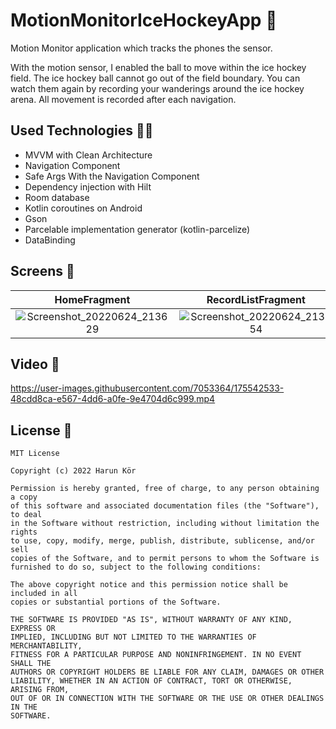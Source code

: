 # MotionMonitorIceHockeyApp 🏒
Motion Monitor application which tracks the phones the sensor.

With the motion sensor, I enabled the ball to move within the ice hockey field. The ice hockey ball cannot go out of the field boundary. You can watch them again by recording your wanderings around the ice hockey arena. All movement is recorded after each navigation.


## Used Technologies 👨‍💻

 - MVVM with Clean Architecture
 - Navigation Component
 - Safe Args With the Navigation Component
 - Dependency injection with Hilt 
 - Room database
 - Kotlin coroutines on Android 
 - Gson
 - Parcelable implementation generator (kotlin-parcelize)
 - DataBinding

## Screens 📱

HomeFragment        | RecordListFragment
:-------------------------:|:-------------------------:
![Screenshot_20220624_213629](https://user-images.githubusercontent.com/7053364/175645510-8f7fc80d-45ec-4be6-a962-aadd15ba1b67.png)  |  ![Screenshot_20220624_213754](https://user-images.githubusercontent.com/7053364/175645524-81e79be0-bf19-4c87-ba1b-11b311997de6.png)







## Video 🎥

https://user-images.githubusercontent.com/7053364/175542533-48cdd8ca-e567-4dd6-a0fe-9e4704d6c999.mp4



## License 📝

```
MIT License

Copyright (c) 2022 Harun Kör

Permission is hereby granted, free of charge, to any person obtaining a copy
of this software and associated documentation files (the "Software"), to deal
in the Software without restriction, including without limitation the rights
to use, copy, modify, merge, publish, distribute, sublicense, and/or sell
copies of the Software, and to permit persons to whom the Software is
furnished to do so, subject to the following conditions:

The above copyright notice and this permission notice shall be included in all
copies or substantial portions of the Software.

THE SOFTWARE IS PROVIDED "AS IS", WITHOUT WARRANTY OF ANY KIND, EXPRESS OR
IMPLIED, INCLUDING BUT NOT LIMITED TO THE WARRANTIES OF MERCHANTABILITY,
FITNESS FOR A PARTICULAR PURPOSE AND NONINFRINGEMENT. IN NO EVENT SHALL THE
AUTHORS OR COPYRIGHT HOLDERS BE LIABLE FOR ANY CLAIM, DAMAGES OR OTHER
LIABILITY, WHETHER IN AN ACTION OF CONTRACT, TORT OR OTHERWISE, ARISING FROM,
OUT OF OR IN CONNECTION WITH THE SOFTWARE OR THE USE OR OTHER DEALINGS IN THE
SOFTWARE.
```



